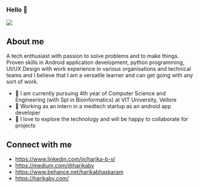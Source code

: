 ### Hello 👋

![](https://github.com/Harika-BV/Harika-BV/blob/master/harikabv.gif)
## About me
A tech enthusiast with passion to solve problems and to make things. Proven skills in Android application development, python programming, UI/UX Design with work experience in various organisations and technical teams and I believe that I am a versatile learner and can get going with any sort of work.

- 🔭 I am currently pursuing 4th year of Computer Science and Engineering (with Spl in Bioinformatics) at VIT University, Vellore
- 🔭 Working as an intern in a medtech startup as an android app developer
- 🔭 I love to explore the technology and will be happy to collaborate for projects


## Connect with me
- https://www.linkedin.com/in/harika-b-v/
- https://medium.com/@harikabv
- https://www.behance.net/harikabhaskaram
- https://harikabv.com/

